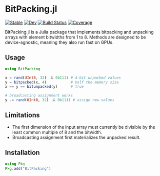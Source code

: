 # BitPacking.jl

[![Stable](https://img.shields.io/badge/docs-stable-blue.svg)](https://MurrellGroup.github.io/BitPacking.jl/stable/)
[![Dev](https://img.shields.io/badge/docs-dev-blue.svg)](https://MurrellGroup.github.io/BitPacking.jl/dev/)
[![Build Status](https://github.com/MurrellGroup/BitPacking.jl/actions/workflows/CI.yml/badge.svg?branch=main)](https://github.com/MurrellGroup/BitPacking.jl/actions/workflows/CI.yml?query=branch%3Amain)
[![Coverage](https://codecov.io/gh/MurrellGroup/BitPacking.jl/branch/main/graph/badge.svg)](https://codecov.io/gh/MurrellGroup/BitPacking.jl)

BitPacking.jl is a Julia package that implements bitpacking and unpacking arrays with element bitwidths from 1 to 8.
Methods are designed to be device-agnostic, meaning they also run fast on GPUs.

## Usage

```julia
using BitPacking

x = rand(UInt8, 32) .& 0b1111 # 4-bit unpacked values
y = bitpacked(x, 4)           # half the memory size
x == y == bitunpacked(y)      # true

# broadcasting assignment works
y .= rand(UInt8, 32) .& 0b1111 # assign new values
```

## Limitations

- The first dimension of the input array must currently be divisible by the least common multiple of 8 and the bitwidth.
- Broadcasting assignment first materializes the unpacked result.

## Installation

```julia
using Pkg
Pkg.add("BitPacking")
```
